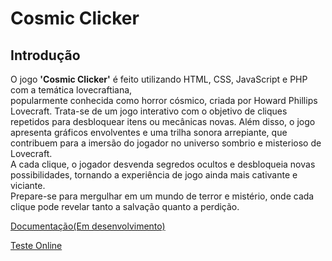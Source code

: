 <h1>Cosmic Clicker</h1>

<h2><strong>Introdução</strong></h2>

O jogo <strong>'Cosmic Clicker'</strong> é feito utilizando HTML, CSS, JavaScript e PHP com a temática lovecraftiana,<br> popularmente conhecida como horror cósmico, criada por Howard Phillips Lovecraft. Trata-se de um jogo interativo com o objetivo de cliques repetidos para desbloquear itens ou mecânicas novas.
Além disso, o jogo apresenta gráficos envolventes e uma trilha sonora arrepiante, que contribuem para a imersão do jogador no universo sombrio e misterioso de Lovecraft.<br> A cada clique, o jogador desvenda segredos ocultos e desbloqueia novas possibilidades, tornando a experiência de jogo ainda mais cativante e viciante.<br> Prepare-se para mergulhar em um mundo de terror e mistério, onde cada clique pode revelar tanto a salvação quanto a perdição.

<a href="https://docs.google.com/document/d/1ne_IBd7a7YoemauW9gNKsFowNwovbsdwmy9iyQlM9O0/edit?usp=sharing">Documentação(Em desenvolvimento)</a>

<a href="[https://docs.google.com/document/d/1ne_IBd7a7YoemauW9gNKsFowNwovbsdwmy9iyQlM9O0/edit?usp=sharing](https://sergioarthur115.github.io/PI-JOGO/)https://sergioarthur115.github.io/PI-JOGO/">Teste Online</a>
